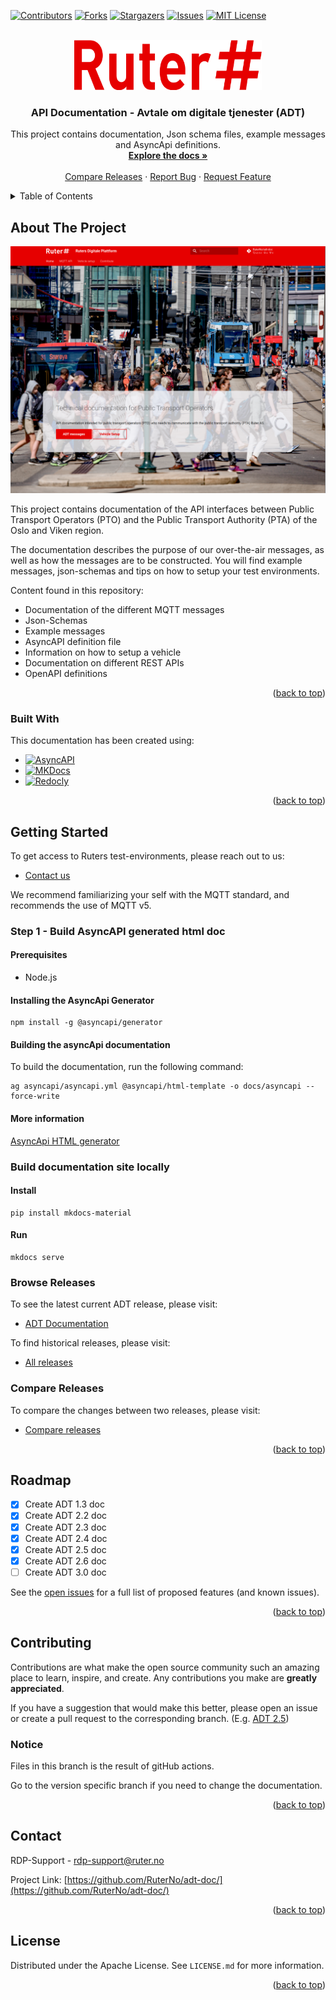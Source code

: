 <!-- Used to support back to top link -->
<a name="readme-top"></a>


<!-- PROJECT SHIELDS -->
<!--
*** Based on markdown "reference style" links for readability.
*** Reference links are enclosed in brackets [ ] instead of parentheses ( ).
*** See the bottom of this document for the declaration of the reference variables
*** for contributors-url, forks-url, etc. This is an optional, concise syntax you may use.
*** https://www.markdownguide.org/basic-syntax/#reference-style-links
-->
[![Contributors][contributors-shield]][contributors-url]
[![Forks][forks-shield]][forks-url]
[![Stargazers][stars-shield]][stars-url]
[![Issues][issues-shield]][issues-url]
[![MIT License][license-shield]][license-url]



<!-- PROJECT LOGO -->
<br />
<div align="center">
  <a href="https://ruterno.github.io/adt-doc/">
    <img src="docs/assets/ruter_logo_red.svg" alt="Logo" width="300" height="80">
  </a>

<h3 align="center">API Documentation - Avtale om digitale tjenester (ADT)</h3>

  <p align="center">
    This project contains documentation, Json schema files, example messages and AsyncApi definitions.
    <br />
    <a href="https://ruterno.github.io/adt-doc/"><strong>Explore the docs »</strong></a>
    <br />
    <br />
    <a href="https://github.com/RuterNo/adt-doc/compare/v2.4.2...v2.5.0">Compare Releases</a>
    ·
    <a href="https://github.com/RuterNo/adt-doc/issues">Report Bug</a>
    ·
    <a href="https://github.com/RuterNo/adt-doc/issues">Request Feature</a>
  </p>
</div>



<!-- TABLE OF CONTENTS -->
<details>
  <summary>Table of Contents</summary>
  <ol>
    <li>
      <a href="#about-the-project">About The Project</a>
      <ul>
        <li><a href="#built-with">Built With</a></li>
      </ul>
    </li>
    <li>
        <a href="#getting-started">Getting Started</a>
        <ul>
          <li><a href="#browse-releases">Browse Releases</a></li>
          <li><a href="#compare-releases">Compare Releases</a></li>
        </ul>
    </li>
    <li><a href="#roadmap">Roadmap</a></li>
    <li><a href="#contributing">Contributing</a></li>
    <li><a href="#contact">Contact</a></li>
    <li><a href="#license">License</a></li>
  </ol>
</details>



<!-- ABOUT THE PROJECT -->
## About The Project

[![ADT-DOC][product-screenshot]][ADT-DOC-url]

This project contains documentation of the API interfaces between Public Transport Operators (PTO) 
and the Public Transport Authority (PTA) of the Oslo and Viken region. 

The documentation describes the purpose of our over-the-air messages, as well as how the messages are to be constructed. 
You will find example messages, json-schemas and tips on how to setup your test environments.

Content found in this repository: 
* Documentation of the different MQTT messages
* Json-Schemas
* Example messages
* AsyncAPI definition file
* Information on how to setup a vehicle
* Documentation on different REST APIs
* OpenAPI definitions

<p align="right">(<a href="#readme-top">back to top</a>)</p>



### Built With

This documentation has been created using: 

* [![AsyncAPI][AsyncAPI]][AsyncAPI-url]
* [![MKDocs][MKDocs]][Mkdocs-url]
* [![Redocly][Redocly]][Redocly-url]

<p align="right">(<a href="#readme-top">back to top</a>)</p>


<!-- GETTING STARTED -->
## Getting Started

To get access to Ruters test-environments, please reach out to us: 
- [Contact us](#contact)

We recommend familiarizing your self with the MQTT standard, and recommends the use of MQTT v5.

### Step 1 - Build AsyncAPI generated html doc

#### Prerequisites
- Node.js

#### Installing the AsyncApi Generator
```
npm install -g @asyncapi/generator
```

#### Building the asyncApi documentation

To build the documentation, run the following command:

```
ag asyncapi/asyncapi.yml @asyncapi/html-template -o docs/asyncapi --force-write
```

#### More information
[AsyncApi HTML generator](https://github.com/asyncapi/html-template)


### Build documentation site locally
#### Install 

```
pip install mkdocs-material
```

#### Run
``` 
mkdocs serve 
```




### Browse Releases

To see the latest current ADT release, please visit:
- [ADT Documentation][ADT-DOC-url]

To find historical releases, please visit:
- [All releases][releases-url]

### Compare Releases 

To compare the changes between two releases, please visit: 
- [Compare releases](https://github.com/RuterNo/adt-doc/compare/v2.4.2...v2.5.0)


<p align="right">(<a href="#readme-top">back to top</a>)</p>


<!-- ROADMAP -->
## Roadmap

- [x] Create ADT 1.3 doc
- [x] Create ADT 2.2 doc
- [x] Create ADT 2.3 doc
- [x] Create ADT 2.4 doc
- [x] Create ADT 2.5 doc
- [x] Create ADT 2.6 doc
- [ ] Create ADT 3.0 doc

See the [open issues](https://github.com/RuterNo/adt-doc/issues) for a full list of proposed features (and known issues).

<p align="right">(<a href="#readme-top">back to top</a>)</p>



<!-- CONTRIBUTING -->
## Contributing

Contributions are what make the open source community such an amazing place to learn, inspire, and create. 
Any contributions you make are **greatly appreciated**.

If you have a suggestion that would make this better, please open an issue or create a pull request to the corresponding 
branch. (E.g.  [ADT 2.5](https://github.com/RuterNo/adt-doc/tree/2.5))

### Notice
Files in this branch is the result of gitHub actions.

Go to the version specific branch if you need to change the documentation.

<p align="right">(<a href="#readme-top">back to top</a>)</p>

<!-- CONTACT -->
## Contact

RDP-Support - [rdp-support@ruter.no](mailto:rdp-support@ruter.no) 

Project Link: [https://github.com/RuterNo/adt-doc/](https://github.com/RuterNo/adt-doc/)

<p align="right">(<a href="#readme-top">back to top</a>)</p>

<!-- LICENSE -->
## License

Distributed under the Apache License. See `LICENSE.md` for more information.

<p align="right">(<a href="#readme-top">back to top</a>)</p>


<!-- MARKDOWN LINKS & IMAGES -->
<!-- https://www.markdownguide.org/basic-syntax/#reference-style-links -->
[contributors-shield]: https://img.shields.io/github/contributors/RuterNo/adt-doc.svg?style=for-the-badge
[contributors-url]: https://github.com/RuterNo/adt-doc/graphs/contributors
[forks-shield]: https://img.shields.io/github/forks/RuterNo/adt-doc.svg?style=for-the-badge
[forks-url]: https://github.com/RuterNo/adt-doc/network/members
[stars-shield]: https://img.shields.io/github/stars/RuterNo/adt-doc.svg?style=for-the-badge
[stars-url]: https://github.com/RuterNo/adt-doc/stargazers
[issues-shield]: https://img.shields.io/github/issues/RuterNo/adt-doc.svg?style=for-the-badge
[issues-url]: https://github.com/RuterNo/adt-doc/issues
[license-shield]: https://img.shields.io/github/license/RuterNo/adt-doc.svg?style=for-the-badge
[license-url]: https://github.com/RuterNo/adt-doc/blob/master/LICENSE.md
[product-screenshot]: docs/assets/images/frontpage.png
[AsyncAPI]: https://img.shields.io/badge/AsyncAPI-8851fb?style=for-the-badge&logo=fastapi&logoColor=white
[AsyncAPI-url]: https://www.asyncapi.com/
[MKDocs]: https://img.shields.io/badge/MKDocs-000000?style=for-the-badge&logo=circle&logoColor=white
[Mkdocs-url]: https://squidfunk.github.io/mkdocs-material/
[Redocly]: https://img.shields.io/badge/Redocly-2200ff?style=for-the-badge&logo=openapiinitiative&logoColor=white
[Redocly-url]: https://redocly.com/
[ADT-DOC-url]: https://ruterno.github.io/adt-doc/
[releases-url]: https://github.com/RuterNo/adt-doc/releases
